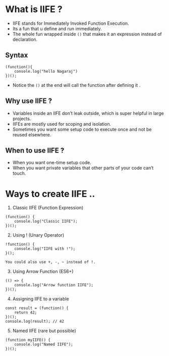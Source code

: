 # What is IIFE ?

- IIFE stands for Immediately Invoked Function Execution.
- Its a fun that u define and run immediately.
- The whole fun wrapped inside `()` that makes it an expression instead of declaration.

## Syntax

```
(function(){
    console.log("hello Nagaraj")
})();
```

- Notice the `()` at the end will call the function after defining it .

## Why use IIFE ?

- Variables inside an IIFE don’t leak outside, which is super helpful in large projects.
- IIFEs are mostly used for scoping and isolation.
- Sometimes you want some setup code to execute once and not be reused elsewhere.

## When to use IIFE ?

- When you want one-time setup code.
- When you want private variables that other parts of your code can’t touch.

# Ways to create IIFE ..

1. Classic IIFE (Function Expression)

```
(function() {
    console.log("Classic IIFE");
})();

```

2. Using ! (Unary Operator)

```
!function() {
    console.log("IIFE with !");
}();

You could also use +, -, ~ instead of !.

```

3. Using Arrow Function (ES6+)

```
(() => {
    console.log("Arrow function IIFE");
})();

```

4. Assigning IIFE to a variable

```
const result = (function() {
    return 42;
})();
console.log(result); // 42

```

5. Named IIFE (rare but possible)

```
(function myIIFE() {
    console.log("Named IIFE");
})();

```
